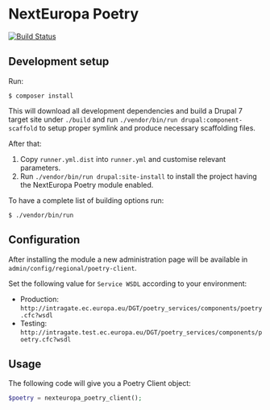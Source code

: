 # NextEuropa Poetry

[![Build Status](https://travis-ci.org/ec-europa/nexteuropa_poetry.svg?branch=master)](https://travis-ci.org/ec-europa/nexteuropa_poetry)

## Development setup

Run:

```
$ composer install
```

This will download all development dependencies and build a Drupal 7 target site under `./build` and run
`./vendor/bin/run drupal:component-scaffold` to setup proper symlink and produce necessary scaffolding files.

After that:

1. Copy `runner.yml.dist` into `runner.yml` and customise relevant parameters.
2. Run `./vendor/bin/run drupal:site-install` to install the project having the NextEuropa Poetry module enabled.

To have a complete list of building options run:

```
$ ./vendor/bin/run
```

## Configuration

After installing the module a new administration page will be available in `admin/config/regional/poetry-client`.

Set the following value for `Service WSDL` according to your environment:

- Production: `http://intragate.ec.europa.eu/DGT/poetry_services/components/poetry.cfc?wsdl`
- Testing: `http://intragate.test.ec.europa.eu/DGT/poetry_services/components/poetry.cfc?wsdl`

## Usage

The following code will give you a Poetry Client object:

```php
$poetry = nexteuropa_poetry_client();
```
